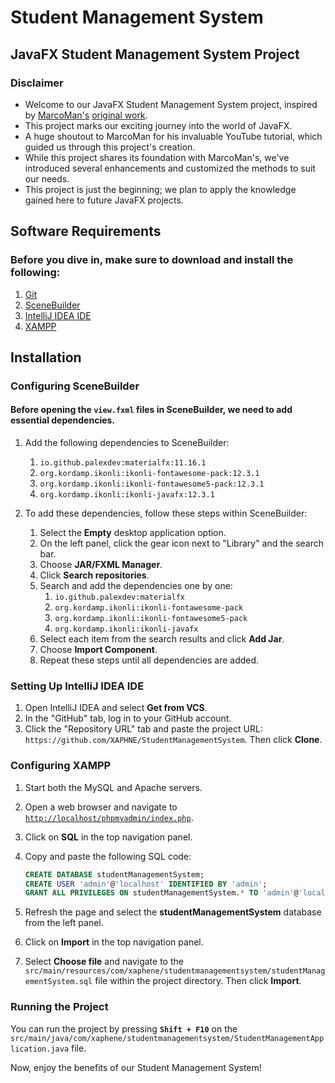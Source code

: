 # Student Management System

## JavaFX Student Management System Project

### Disclaimer
- Welcome to our JavaFX Student Management System project, inspired by [MarcoMan's](https://github.com/marcoman2) [original work](https://github.com/marcoman2/StudentManagementSystem).
- This project marks our exciting journey into the world of JavaFX.
- A huge shoutout to MarcoMan for his invaluable YouTube tutorial, which guided us through this project's creation.
- While this project shares its foundation with MarcoMan's, we've introduced several enhancements and customized the methods to suit our needs.
- This project is just the beginning; we plan to apply the knowledge gained here to future JavaFX projects.

## Software Requirements
### Before you dive in, make sure to download and install the following:

1. [Git](https://git-scm.com/)
2. [SceneBuilder](https://gluonhq.com/products/scene-builder/)
3. [IntelliJ IDEA IDE](https://www.jetbrains.com/idea/)
4. [XAMPP](https://www.apachefriends.org/index.html)

## Installation
### Configuring SceneBuilder
#### Before opening the `view.fxml` files in SceneBuilder, we need to add essential dependencies.

1. Add the following dependencies to SceneBuilder:
   1. `io.github.palexdev:materialfx:11.16.1`
   2. `org.kordamp.ikonli:ikonli-fontawesome-pack:12.3.1`
   3. `org.kordamp.ikonli:ikonli-fontawesome5-pack:12.3.1`
   4. `org.kordamp.ikonli:ikonli-javafx:12.3.1`

2. To add these dependencies, follow these steps within SceneBuilder:
   1. Select the **Empty** desktop application option.
   2. On the left panel, click the gear icon next to "Library" and the search bar.
   3. Choose **JAR/FXML Manager**.
   4. Click **Search repositories**.
   5. Search and add the dependencies one by one:
      1. `io.github.palexdev:materialfx`
      2. `org.kordamp.ikonli:ikonli-fontawesome-pack`
      3. `org.kordamp.ikonli:ikonli-fontawesome5-pack`
      4. `org.kordamp.ikonli:ikonli-javafx`
   6. Select each item from the search results and click **Add Jar**.
   7. Choose **Import Component**.
   8. Repeat these steps until all dependencies are added.

### Setting Up IntelliJ IDEA IDE
1. Open IntelliJ IDEA and select **Get from VCS**.
2. In the "GitHub" tab, log in to your GitHub account.
3. Click the "Repository URL" tab and paste the project URL: `https://github.com/XAPHNE/StudentManagementSystem`. Then click **Clone**.

### Configuring XAMPP
1. Start both the MySQL and Apache servers.
2. Open a web browser and navigate to [`http://localhost/phpmyadmin/index.php`](http://localhost/phpmyadmin/index.php).
3. Click on **SQL** in the top navigation panel.
4. Copy and paste the following SQL code:

   ```sql
   CREATE DATABASE studentManagementSystem;
   CREATE USER 'admin'@'localhost' IDENTIFIED BY 'admin';
   GRANT ALL PRIVILEGES ON studentManagementSystem.* TO 'admin'@'localhost';
   ```

5. Refresh the page and select the **studentManagementSystem** database from the left panel.
6. Click on **Import** in the top navigation panel.
7. Select **Choose file** and navigate to the `src/main/resources/com/xaphene/studentmanagementsystem/studentManagementSystem.sql` file within the project directory. Then click **Import**.

### Running the Project
You can run the project by pressing **`Shift + F10`** on the `src/main/java/com/xaphene/studentmanagementsystem/StudentManagementApplication.java` file.

Now, enjoy the benefits of our Student Management System!